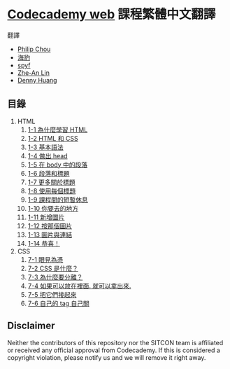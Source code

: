 [Codecademy web](http://www.codecademy.com/) 課程繁體中文翻譯
===========================================================================
翻譯

* [Philip Chou](https://github.com/pcchou)
* [海豹](https://github.com/seadog007)
* [spyf](https://github.com/spyf)
* [Zhe-An Lin](https://github.com/ZALin)
* [Denny Huang](https://github.com/denny0223)


目錄
----
1. HTML
   1. [1-1 為什麼學習 HTML](1-1_why-learn-html.md)
   2. [1-2 HTML 和 CSS](1-2_html-and-css.md)
   3. [1-3 基本語法](1-3_Basic-terminology.md)
   4. [1-4 做出 head](1-4_Make-the-head.md)
   5. [1-5 在 body 中的段落](1-5_Paragraphs-in-the-body.md)
   6. [1-6 段落和標題](1-6_Paragraphs-and-headings.md)
   7. [1-7 更多關於標題](1-7_More-about-headings.md)
   8. [1-8 使用每個標題](1-8_Using-every-heading.md)
   9. [1-9 課程間的短暫休息](1-9_Mid-lesson-breather.md)
   10. [1-10 你要去的地方](1-10_You're-going-places.md)
   11. [1-11 新增圖片](1-11_Adding-images.md)	
   12. [1-12 按那個圖片](1-12_click-that-image.md)
   13. [1-13 圖片與連結](1-13_images-and-links.md)
   14. [1-14 恭喜！](1-14_congratulations.md)	
2. CSS
   1. [7-1 眼見為憑](7-1_seeing-is-beliving.md)
   2. [7-2 CSS 是什麼？](7-2_what-css-is.md)
   3. [7-3 為什麼要分離？](7-3_why-seperate-form-from-function.md)
   4. [7-4 如果可以放在裡面. 就可以拿出來.](7-4_if-it's-in-it's-out.md)
   5. [7-5 把它們接起來](7-5_link-it-up.md)
   6. [7-6 自己的 tag 自己關](7-6_psa-self-closing-tags.md)


Disclaimer
----------
Neither the contributors of this repository nor the SITCON team is affiliated or received any official approval from Codecademy.
If this is considered a copyright violation, please notify us and we will remove it right away.
